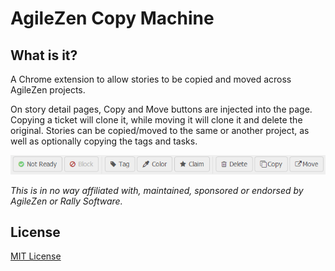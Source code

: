 # AgileZen Copy Machine

## What is it? 

A Chrome extension to allow stories to be copied and moved across AgileZen projects.

On story detail pages, Copy and Move buttons are injected into the page. Copying a ticket will clone it, while moving it will clone it and delete the original. Stories can be copied/moved to the same or another project, as well as optionally copying the tags and tasks. 

![Toolbar screenshot](docs/images/screen_toolbar.png)

*This is in no way affiliated with, maintained, sponsored or endorsed by AgileZen or Rally Software.*

## License

[MIT License](LICENSE.md?raw=true)